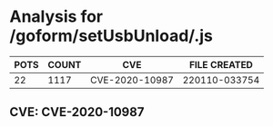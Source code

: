 # Analysis for /goform/setUsbUnload/.js
| POTS | COUNT | CVE | FILE CREATED |
|---|---|---|---|
| 22 | 1117 | CVE-2020-10987 | 220110-033754 |

## CVE: CVE-2020-10987

